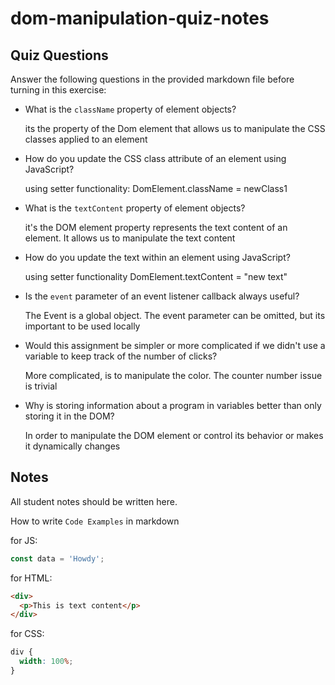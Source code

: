 # dom-manipulation-quiz-notes

## Quiz Questions

Answer the following questions in the provided markdown file before turning in this exercise:

- What is the `className` property of element objects?

  its the property of the Dom element that allows us to manipulate the CSS classes applied to an element

- How do you update the CSS class attribute of an element using JavaScript?

  using setter functionality: DomElement.className = newClass1

- What is the `textContent` property of element objects?

  it's the DOM element property represents the text content of an element. It allows us to manipulate the text content

- How do you update the text within an element using JavaScript?

  using setter functionality DomElement.textContent = "new text"

- Is the `event` parameter of an event listener callback always useful?

  The Event is a global object. The event parameter can be omitted, but its important to be used locally

- Would this assignment be simpler or more complicated if we didn't use a variable to keep track of the number of clicks?

  More complicated, is to manipulate the color. The counter number issue is trivial

- Why is storing information about a program in variables better than only storing it in the DOM?

  In order to manipulate the DOM element or control its behavior or makes it dynamically changes

## Notes

All student notes should be written here.

How to write `Code Examples` in markdown

for JS:

```javascript
const data = 'Howdy';
```

for HTML:

```html
<div>
  <p>This is text content</p>
</div>
```

for CSS:

```css
div {
  width: 100%;
}
```
